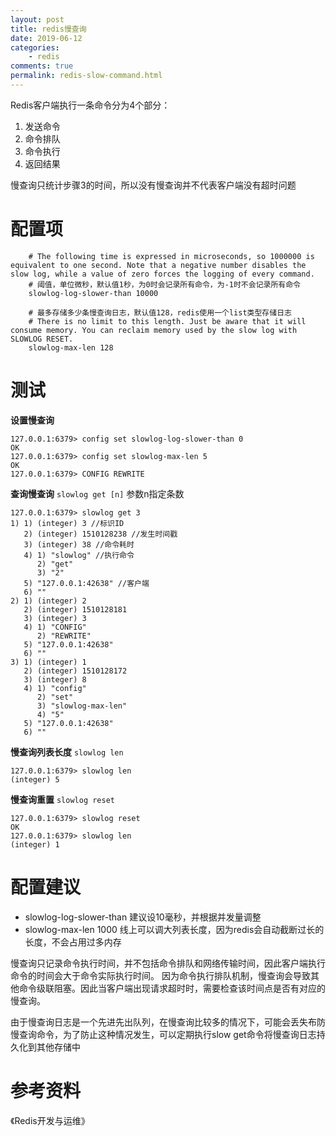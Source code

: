 ```yaml
---
layout: post
title: redis慢查询
date: 2019-06-12
categories:
    - redis
comments: true
permalink: redis-slow-command.html
---
```


Redis客户端执行一条命令分为4个部分：

1. 发送命令
2. 命令排队
3. 命令执行
4. 返回结果

慢查询只统计步骤3的时间，所以没有慢查询并不代表客户端没有超时问题

# 配置项

```
	# The following time is expressed in microseconds, so 1000000 is equivalent to one second. Note that a negative number disables the slow log, while a value of zero forces the logging of every command.
	# 阈值，单位微秒，默认值1秒，为0时会记录所有命令，为-1时不会记录所有命令
	slowlog-log-slower-than 10000 
	
	# 最多存储多少条慢查询日志，默认值128，redis使用一个list类型存储日志
	# There is no limit to this length. Just be aware that it will consume memory. You can reclaim memory used by the slow log with SLOWLOG RESET.
	slowlog-max-len 128 
```

# 测试
**设置慢查询**

```
127.0.0.1:6379> config set slowlog-log-slower-than 0
OK
127.0.0.1:6379> config set slowlog-max-len 5
OK
127.0.0.1:6379> CONFIG REWRITE
```

**查询慢查询**  `slowlog get [n]` 参数n指定条数

```
127.0.0.1:6379> slowlog get 3
1) 1) (integer) 3 //标识ID
   2) (integer) 1510128238 //发生时间戳
   3) (integer) 38 //命令耗时
   4) 1) "slowlog" //执行命令
	  2) "get"
	  3) "2"
   5) "127.0.0.1:42638" //客户端
   6) ""
2) 1) (integer) 2
   2) (integer) 1510128181
   3) (integer) 3
   4) 1) "CONFIG"
	  2) "REWRITE"
   5) "127.0.0.1:42638"
   6) ""
3) 1) (integer) 1
   2) (integer) 1510128172
   3) (integer) 8
   4) 1) "config"
	  2) "set"
	  3) "slowlog-max-len"
	  4) "5"
   5) "127.0.0.1:42638"
   6) ""
```

**慢查询列表长度** `slowlog len`

```
127.0.0.1:6379> slowlog len
(integer) 5
```

**慢查询重置** `slowlog reset`

```
127.0.0.1:6379> slowlog reset
OK
127.0.0.1:6379> slowlog len
(integer) 1
```

# 配置建议

- slowlog-log-slower-than 建议设10毫秒，并根据并发量调整
- slowlog-max-len 1000 线上可以调大列表长度，因为redis会自动截断过长的长度，不会占用过多内存
	
慢查询只记录命令执行时间，并不包括命令排队和网络传输时间，因此客户端执行命令的时间会大于命令实际执行时间。
因为命令执行排队机制，慢查询会导致其他命令级联阻塞。因此当客户端出现请求超时时，需要检查该时间点是否有对应的慢查询。

由于慢查询日志是一个先进先出队列，在慢查询比较多的情况下，可能会丢失布防慢查询命令，为了防止这种情况发生，可以定期执行slow get命令将慢查询日志持久化到其他存储中

# 参考资料

《Redis开发与运维》

